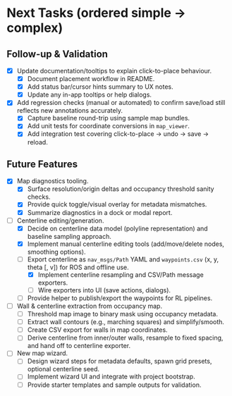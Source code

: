 # Next Tasks (ordered simple → complex)

## Follow-up & Validation
- [x] Update documentation/tooltips to explain click-to-place behaviour.
  - [x] Document placement workflow in README.
  - [x] Add status bar/cursor hints summary to UX notes.
  - [x] Update any in-app tooltips or help dialogs.
- [x] Add regression checks (manual or automated) to confirm save/load still reflects new annotations accurately.
  - [x] Capture baseline round-trip using sample map bundles.
  - [x] Add unit tests for coordinate conversions in `map_viewer`.
  - [x] Add integration test covering click-to-place → undo → save → reload.

## Future Features
- [x] Map diagnostics tooling.
  - [x] Surface resolution/origin deltas and occupancy threshold sanity checks.
  - [x] Provide quick toggle/visual overlay for metadata mismatches.
  - [x] Summarize diagnostics in a dock or modal report.
- [ ] Centerline editing/generation.
  - [x] Decide on centerline data model (polyline representation) and baseline sampling approach.
  - [x] Implement manual centerline editing tools (add/move/delete nodes, smoothing options).
  - [ ] Export centerline as `nav_msgs/Path` YAML and `waypoints.csv` (x, y, theta [, v]) for ROS and offline use.
    - [x] Implement centerline resampling and CSV/Path message exporters.
    - [ ] Wire exporters into UI (save actions, dialogs).
  - [ ] Provide helper to publish/export the waypoints for RL pipelines.
- [ ] Wall & centerline extraction from occupancy map.
  - [ ] Threshold map image to binary mask using occupancy metadata.
  - [ ] Extract wall contours (e.g., marching squares) and simplify/smooth.
  - [ ] Create CSV export for walls in map coordinates.
  - [ ] Derive centerline from inner/outer walls, resample to fixed spacing, and hand off to centerline exporter.
- [ ] New map wizard.
  - [ ] Design wizard steps for metadata defaults, spawn grid presets, optional centerline seed.
  - [ ] Implement wizard UI and integrate with project bootstrap.
  - [ ] Provide starter templates and sample outputs for validation.
